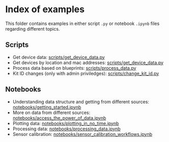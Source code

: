 # Index of examples

This folder contains examples in either script `.py` or notebook `.ipynb` files regarding different topics.

## Scripts

- Get device data: [scripts/get_device_data.py](scripts/get_device_data.py)
- Get devices by location and mac addresses: [scripts/get_device_data.py](scripts/get_device_macs.py)
- Process data based on blueprints: [scripts/process_data.py](scripts/process_data.py)
- Kit ID changes (only with admin priviledges): [scripts/change_kit_id.py](scripts/change_kit_id.py)

## Notebooks

- Understanding data structure and getting from different sources: [notebooks/getting_started.ipynb](notebooks/getting_started.ipynb)
- More on data from different sources: [notebooks/access_the_power_of_data.ipynb](notebooks/access_the_power_of_data.ipynb)
- Plotting data: [notebooks/plotting_in_no_time.ipynb](notebooks/plotting_in_no_time.ipynb)
- Processing data: [notebooks/processing_data.ipynb](notebooks/processing_data.ipynb)
- Sensor calibration: [notebooks/sensor_calibration_workflows.ipynb](notebooks/sensor_calibration_workflows.ipynb)